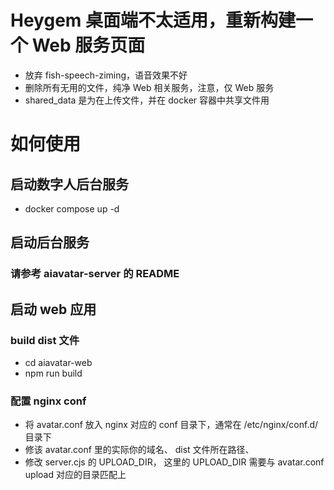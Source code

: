 # Heygem 桌面端不太适用，重新构建一个 Web 服务页面
- 放弃 fish-speech-ziming，语音效果不好
- 删除所有无用的文件，纯净 Web 相关服务，注意，仅 Web 服务
- shared_data 是为在上传文件，并在 docker 容器中共享文件用


# 如何使用
## 启动数字人后台服务
- docker compose up -d

## 启动后台服务
### 请参考 aiavatar-server 的 README

## 启动 web 应用
### build dist 文件
- cd aiavatar-web
- npm run build

### 配置 nginx conf
- 将 avatar.conf 放入 nginx 对应的 conf 目录下，通常在 /etc/nginx/conf.d/ 目录下
- 修该 avatar.conf 里的实际你的域名、 dist 文件所在路径、
- 修改 server.cjs 的 UPLOAD_DIR， 这里的 UPLOAD_DIR 需要与 avatar.conf upload 对应的目录匹配上
